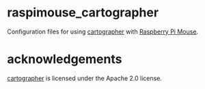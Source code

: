 # raspimouse_cartographer

Configuration files for using [cartographer](http://wiki.ros.org/cartographer) with [Raspberry Pi Mouse](https://products.rt-net.jp/micromouse/en/raspberry-pi-mouse). 


# acknowledgements

[cartographer](http://wiki.ros.org/cartographer) is licensed under the Apache 2.0 license. 
